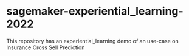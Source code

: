# sagemaker-experiential_learning-2022
This repository has an experiential_learning demo of an use-case on Insurance Cross Sell Prediction
